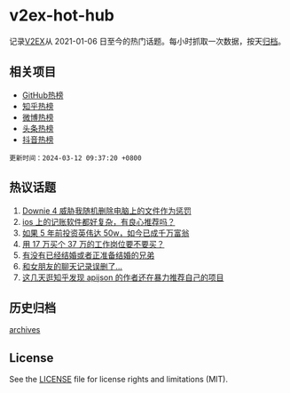 # v2ex-hot-hub

 记录[V2EX](https://www.v2ex.com/)从 2021-01-06 日至今的热门话题。每小时抓取一次数据，按天[归档](archives)。
 
 ## 相关项目

- [GitHub热榜](https://github.com/it985/github-hot-hub)
- [知乎热榜](https://github.com/it985/zhihu-hot-hub)
- [微博热榜](https://github.com/it985/weibo-hot-hub)
- [头条热榜](https://github.com/it985/toutiao-hot-hub)
- [抖音热榜](https://github.com/it985/douyin-hot-hub)


 `更新时间：2024-03-12 09:37:20 +0800`

## 热议话题

1. [Downie 4 威胁我随机删除电脑上的文件作为惩罚](https://www.v2ex.com/t/1022505)
1. [ios 上的记账软件都好复杂，有良心推荐吗？](https://www.v2ex.com/t/1022462)
1. [如果 5 年前投资英伟达 50w，如今已成千万富翁](https://www.v2ex.com/t/1022463)
1. [用 17 万买个 37 万的工作岗位要不要买？](https://www.v2ex.com/t/1022556)
1. [有没有已经结婚或者正准备结婚的兄弟](https://www.v2ex.com/t/1022455)
1. [和女朋友的聊天记录误删了…](https://www.v2ex.com/t/1022446)
1. [这几天逛知乎发现 apijson 的作者还在暴力推荐自己的项目](https://www.v2ex.com/t/1022435)

## 历史归档

[archives](archives)

## License

See the [LICENSE](LICENSE) file for license rights and limitations (MIT).
